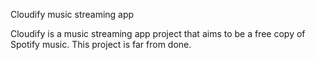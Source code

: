 Cloudify music streaming app

Cloudify is a music streaming app project that aims to be a free copy of Spotify music. This project is far from done.
